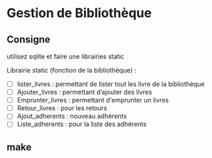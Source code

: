 # Gestion de Bibliothèque

## Consigne

utilisez sqlite et faire une librairies static

Librairie static (fonction de la bibliothèque) :

- [ ]  lister_livres : permettant de lister tout les livre de la bibliothèque
- [ ]  Ajouter_livres : permettant d’ajouter des livres
- [ ]  Emprunter_livres : permettant d'emprunter un livres
- [ ]  Retour_livres : pour les retours
- [ ]  Ajout_adherents : nouveau adhérents
- [ ]  Liste_adherents : pour la liste des adhérents

## make
